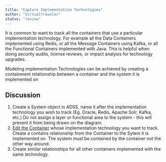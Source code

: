```yaml
---
title: "Capture Implementation Technologies"
author: "VirtualTraveler"
status: "review"
---
```

It is common to want to track all the containers that use a particular implementation technology. For example all the Data Containers implemented using Redis, or all the Message Containers using Kafka, or all the Functional Containers implemented with Java. This is helpful when doing security audits, license reviews, or impact analysis for technology upgrades. 

Modeling implementation Technologies can be achieved by creating a containment relationship between a container and the system it is implemented on 

## Discussion 

1. Create a System object in ADSS, name it after the implementation technology you wish to track (Eg. Oracle, Redis, Apache Solr, Kafka, etc.)  Do not assign a layer or functional area to the system - this will prevent it from being drawn on the diagram.  
2. [Edit the Container]({{site.baseurl}}/references/#object-management-screen/) whose implementation technology you want to track. Create a contains relationship from the Container to the Sytem it is implemented on. The system must be contained by the container not the other way around. 
3. Create similar relationships for all other containers implemented with the same technology. 
